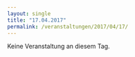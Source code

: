 ```yaml
---
layout: single
title: "17.04.2017"
permalink: /veranstaltungen/2017/04/17/
---
```


Keine Veranstaltung an diesem Tag.
